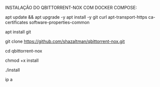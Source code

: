 INSTALAÇÃO DO QBITTORRENT-NOX COM DOCKER COMPOSE:

apt update && apt upgrade -y
apt install -y git curl apt-transport-https ca-certificates software-properties-common

apt install git

git clone https://github.com/shazaltman/qbittorrent-nox.git

cd qbittorrent-nox

chmod +x install

./install

ip a
